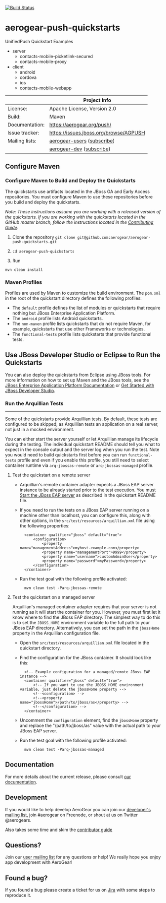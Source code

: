 [![Build Status](https://api.travis-ci.org/aerogear/aerogear-push-quickstarts.png?branch=master)](https://travis-ci.org/aerogear/aerogear-push-quickstarts)

aerogear-push-quickstarts
=========================

UnifiedPush Quickstart Examples


* server
  * contacts-mobile-picketlink-secured
  * contacts-mobile-proxy
* client
  * android
  * cordova
  * ios
  * contacts-mobile-webapp

|                 | Project Info  |
| --------------- | ------------- |
| License:        | Apache License, Version 2.0  |
| Build:          | Maven  |
| Documentation:  | https://aerogear.org/push/  |
| Issue tracker:  | https://issues.jboss.org/browse/AGPUSH  |
| Mailing lists:  | [aerogear-users](http://aerogear-users.1116366.n5.nabble.com/) ([subscribe](https://lists.jboss.org/mailman/listinfo/aerogear-users))  |
|                 | [aerogear-dev](http://aerogear-dev.1069024.n5.nabble.com/) ([subscribe](https://lists.jboss.org/mailman/listinfo/aerogear-dev))  |

Configure Maven
---------------

### Configure Maven to Build and Deploy the Quickstarts

The quickstarts use artifacts located in the JBoss GA and Early Access repositories. You must configure Maven to use these repositories before you build and deploy the quickstarts.

_Note: These instructions assume you are working with a released version of the quickstarts. If you are working with the quickstarts located in the GitHub master branch, follow the instructions located in the [Contributing Guide](http://aerogear.org/docs/guides/Contributing/)._


1. Clone the repository
`git clone git@github.com:aerogear/aerogear-push-quickstarts.git`

2. `cd aerogear-push-quickstarts`

3. Run

`mvn clean install`

### Maven Profiles

Profiles are used by Maven to customize the build environment. The `pom.xml` in the root of the quickstart directory defines the following profiles:

* The `default` profile defines the list of modules or quickstarts that require nothing but JBoss Enterprise Application Platform.
* The `android` profile lists Android quickstarts.
* The `non-maven` profile lists quickstarts that do not require Maven, for example, quickstarts that use other Frameworks or technologies.
* The `functional-tests` profile lists quickstarts that provide functional tests.


Use JBoss Developer Studio or Eclipse to Run the Quickstarts
------------------------------------------------------------

You can also deploy the quickstarts from Eclipse using JBoss tools. For more information on how to set up Maven and the JBoss tools, see the [JBoss Enterprise Application Platform Documentation](https://access.redhat.com/documentation/en-US/JBoss_Enterprise_Application_Platform/) or [Get Started with JBoss Developer Studio](http://www.jboss.org/products/devstudio/get-started/).

### Run the Arquillian Tests
----------------------------

Some of the quickstarts provide Arquillian tests. By default, these tests are configured to be skipped, as Arquillian tests an application on a real server, not just in a mocked environment.

You can either start the server yourself or let Arquillian manage its lifecycle during the testing. The individual quickstart README should tell you what to expect in the console output and the server log when you run the test. Note you would need to build quickstarts first before you can run `functional-tests` profile and even if you enable this profile, you still need to select container runtime via `arq-jbossas-remote` or `arq-jbossas-managed` profile.


1. Test the quickstart on a remote server
    * Arquillian's remote container adapter expects a JBoss EAP server instance to be already started prior to the test execution. You must [Start the JBoss EAP server](#start-the-jboss-eap-server) as described in the quickstart README file.
    * If you need to run the tests on a JBoss EAP server running on a machine other than localhost, you can configure this, along with other options, in the `src/test/resources/arquillian.xml` file using the following properties:

            <container qualifier="jboss" default="true">
                <configuration>
                    <property name="managementAddress">myhost.example.com</property>
                    <property name="managementPort">9999</property>
                    <property name="username">customAdminUser</property>
                    <property name="password">myPassword</property>
                </configuration>
            </container>
    * Run the test goal with the following profile activated:

            mvn clean test -Parq-jbossas-remote
2. Test the quickstart on a managed server

    Arquillian's managed container adapter requires that your server is not running as it will start the container for you. However, you must first let it know where to find the JBoss EAP directory. The simplest way to do this is to set the `JBOSS_HOME` environment variable to the full path to your JBoss EAP directory. Alternatively, you can set the path in the `jbossHome` property in the Arquillian configuration file.
    * Open the `src/test/resources/arquillian.xml` file located in the quickstart directory.
    * Find the configuration for the JBoss container. It should look like this:

            <!-- Example configuration for a managed/remote JBoss EAP instance -->
            <container qualifier="jboss" default="true">
                <!-- If you want to use the JBOSS_HOME environment variable, just delete the jbossHome property -->
                <!--<configuration> -->
                <!--<property name="jbossHome">/path/to/jboss/as</property> -->
                <!--</configuration> -->
            </container>
    * Uncomment the `configuration` element, find the `jbossHome` property and replace the "/path/to/jboss/as" value with the actual path to your JBoss EAP server.
    * Run the test goal with the following profile activated:

            mvn clean test -Parq-jbossas-managed

## Documentation

For more details about the current release, please consult [our documentation](https://aerogear.org/docs/unifiedpush/).

## Development

If you would like to help develop AeroGear you can join our [developer's mailing list](https://lists.jboss.org/mailman/listinfo/aerogear-dev), join #aerogear on Freenode, or shout at us on Twitter @aerogears.

Also takes some time and skim the [contributor guide](http://aerogear.org/docs/guides/Contributing/)

## Questions?

Join our [user mailing list](https://lists.jboss.org/mailman/listinfo/aerogear-users) for any questions or help! We really hope you enjoy app development with AeroGear!

## Found a bug?

If you found a bug please create a ticket for us on [Jira](https://issues.jboss.org/browse/AGPUSH) with some steps to reproduce it.
